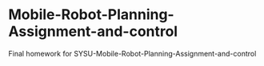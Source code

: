 # Mobile-Robot-Planning-Assignment-and-control
Final homework for SYSU-Mobile-Robot-Planning-Assignment-and-control
